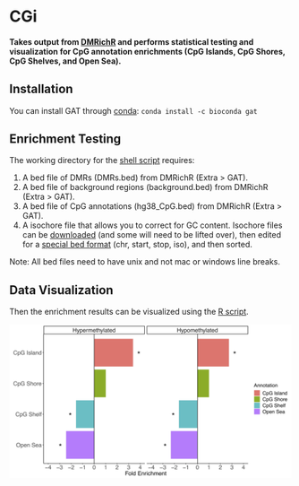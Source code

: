 # CGi
#### Takes output from [DMRichR](https://github.com/ben-laufer/DMRichR) and performs statistical testing and visualization for CpG annotation enrichments (CpG Islands, CpG Shores, CpG Shelves, and Open Sea).

## Installation

You can install GAT through [conda](https://bioconda.github.io/user/install.html#install-conda): `conda install -c bioconda gat`

## Enrichment Testing

The working directory for the [shell script](GAT_CpG_hyper_hypo.sh) requires:
1) A bed file of DMRs (DMRs.bed) from DMRichR (Extra > GAT).
2) A bed file of background regions (background.bed) from DMRichR (Extra > GAT).
3) A bed file of CpG annotations (hg38_CpG.bed) from DMRichR (Extra > GAT).
4) A isochore file that allows you to correct for GC content. Isochore files can be [downloaded](http://bioinfo2.ugr.es:8080/isochores/maps/) (and some will need to be lifted over), then edited for a [special bed format](https://github.com/AndreasHeger/gat/issues/4) (chr, start, stop, iso), and then sorted. 

Note: All bed files need to have unix and not mac or windows line breaks.

## Data Visualization

Then the enrichment results can be visualized using the [R script](GAT_CpG_hyper_hypo_plot.R).

![Example Results](Example_results.jpg)
